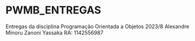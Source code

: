 # PWMB_ENTREGAS
Entregas da disciplina Programação Orientada a Objetos 2023/8
Alexandre Minoru Zanoni Yassaka
RA: 1142556987
